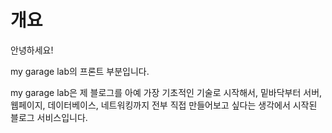 # 개요

안녕하세요!

my garage lab의 프론트 부분입니다.

my garage lab은 제 블로그를 아예 가장 기초적인 기술로 시작해서,
밑바닥부터 서버, 웹페이지, 데이터베이스, 네트워킹까지
전부 직접 만들어보고 싶다는 생각에서 시작된 블로그 서비스입니다.
